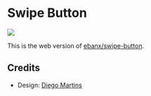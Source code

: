 # Swipe Button

![](https://i.imgur.com/LFn41Nl.gif)

This is the web version of [ebanx/swipe-button](https://www.github.com/ebanx/swipe-button).

## Credits

 - Design: [Diego Martins](https://dribbble.com/diegomartins) 
 